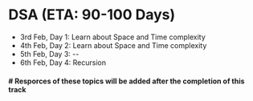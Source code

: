 # DSA (ETA: 90-100 Days)
- 3rd Feb, Day 1: Learn about Space and Time complexity
- 4th Feb, Day 2: Learn about Space and Time complexity
- 5th Feb, Day 3: --
- 6th Feb, Day 4: Recursion 


#### # Resporces of these topics will be added after the completion of this track 
